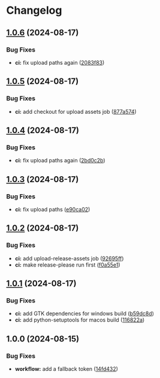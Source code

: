 # Changelog

## [1.0.6](https://github.com/Flammrock/DigDig.IO-Tools/compare/v1.0.5...v1.0.6) (2024-08-17)


### Bug Fixes

* **ci:** fix upload paths again ([2083f83](https://github.com/Flammrock/DigDig.IO-Tools/commit/2083f832e37d4f1560373cf4893d677555fd8787))

## [1.0.5](https://github.com/Flammrock/DigDig.IO-Tools/compare/v1.0.4...v1.0.5) (2024-08-17)


### Bug Fixes

* **ci:** add checkout for upload assets job ([877a574](https://github.com/Flammrock/DigDig.IO-Tools/commit/877a574ab70101d1fca9aeba2d9dd7c97513785c))

## [1.0.4](https://github.com/Flammrock/DigDig.IO-Tools/compare/v1.0.3...v1.0.4) (2024-08-17)


### Bug Fixes

* **ci:** fix upload paths again ([2bd0c2b](https://github.com/Flammrock/DigDig.IO-Tools/commit/2bd0c2b7624b74215fb74770a089eca99f9fae69))

## [1.0.3](https://github.com/Flammrock/DigDig.IO-Tools/compare/v1.0.2...v1.0.3) (2024-08-17)


### Bug Fixes

* **ci:** fix upload paths ([e90ca02](https://github.com/Flammrock/DigDig.IO-Tools/commit/e90ca0281817a3e9850488c5e7a07cd93a227e18))

## [1.0.2](https://github.com/Flammrock/DigDig.IO-Tools/compare/v1.0.1...v1.0.2) (2024-08-17)


### Bug Fixes

* **ci:** add upload-release-assets job ([92695ff](https://github.com/Flammrock/DigDig.IO-Tools/commit/92695ff734a809dd8b0a49ecfbd40b2231b41b2e))
* **ci:** make release-please run first ([f0a55e1](https://github.com/Flammrock/DigDig.IO-Tools/commit/f0a55e19e4bfe9940d9e358c5ae92844cbbe150a))

## [1.0.1](https://github.com/Flammrock/DigDig.IO-Tools/compare/v1.0.0...v1.0.1) (2024-08-17)


### Bug Fixes

* **ci:** add GTK dependencies for windows build ([b59dc8d](https://github.com/Flammrock/DigDig.IO-Tools/commit/b59dc8d04eadb4dbdab54f12250d0c110649ffb7))
* **ci:** add python-setuptools for macos build ([116822a](https://github.com/Flammrock/DigDig.IO-Tools/commit/116822a7b100b5e69726ba5a5ad1ac9fb4b7e945))

## 1.0.0 (2024-08-15)


### Bug Fixes

* **workflow:** add a fallback token ([14fd432](https://github.com/Flammrock/DigDig.IO-Tools/commit/14fd432682ef5cd03d62b816d34deb9df888af18))
